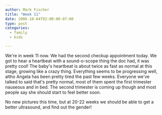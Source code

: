 ```yaml
---
author: Mark Fischer
title: "Week 11"
date: 2006-10-04T02:00:00-07:00
type: post
categories:
  - family
  - kids

---
```


We're in week 11 now.  We had the second checkup appointment today. We got to hear a heartbeat with a sound-o-scope thing the doc had, it was pretty cool!  The baby's heartbeat is about twice as fast as normal at this stage, growing like a crazy thing.  Everything seems to be progressing well, altho Angela has been pretty tired the past few weeks.  Everyone we've talked to said that's pretty normal, most of them spent the first trimester nauseous and in bed.  The second trimester is coming up though and most people say she should start to feel better soon.

<!--more-->

No new pictures this time, but at 20-22 weeks we should be able to get a better ultrasound, and find out the gender!
